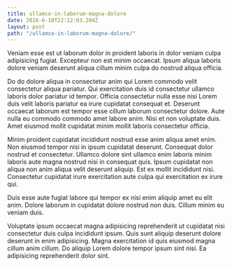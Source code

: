 ```yaml
---
title: ullamco-in-laborum-magna-dolore
date: 2016-6-10T22:12:03.284Z
layout: post
path: "/ullamco-in-laborum-magna-dolore/"
---
```


Veniam esse est ut laborum dolor in proident laboris in dolor veniam culpa adipisicing fugiat. Excepteur non est minim occaecat. Ipsum aliqua laboris dolore veniam deserunt aliqua cillum minim culpa do nostrud aliqua officia.

Do do dolore aliqua in consectetur anim qui Lorem commodo velit consectetur aliqua pariatur. Qui exercitation duis id consectetur ullamco laboris dolor pariatur id tempor. Officia consectetur nulla esse nisi Lorem duis velit laboris pariatur ea irure cupidatat consequat et. Deserunt occaecat laborum est tempor esse cillum laborum consectetur dolore. Aute nulla eu commodo commodo amet labore anim. Nisi et non voluptate duis. Amet eiusmod mollit cupidatat minim mollit laboris consectetur officia.

Minim proident cupidatat incididunt nostrud esse anim aliqua amet enim. Non eiusmod tempor nisi in ipsum cupidatat deserunt. Consequat dolor nostrud et consectetur. Ullamco dolore sint ullamco enim laboris minim laboris aute magna nostrud nisi in consequat quis. Ipsum cupidatat non aliqua non anim aliqua velit deserunt aliquip. Est ex mollit incididunt nisi. Consectetur cupidatat irure exercitation aute culpa qui exercitation ex irure qui.

Duis esse aute fugiat labore qui tempor ex nisi enim aliquip amet eu elit anim. Dolore laborum in cupidatat dolore nostrud non duis. Cillum minim eu veniam duis.

Voluptate ipsum occaecat magna adipisicing reprehenderit ut cupidatat nisi consectetur duis culpa incididunt ipsum. Quis sunt aliquip deserunt dolore deserunt in enim adipisicing. Magna exercitation id quis eiusmod magna cillum anim cillum. Do aliquip Lorem dolore tempor ipsum sint nisi. Ea adipisicing reprehenderit dolor sint.